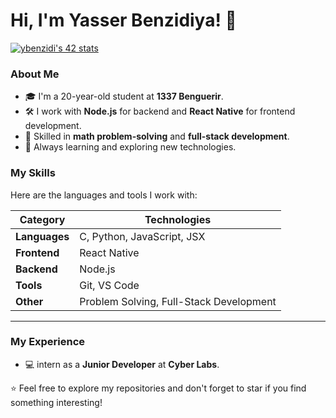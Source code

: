 # Hi, I'm Yasser Benzidiya! 👋
[![ybenzidi's 42 stats](https://badge.mediaplus.ma/levi/ybenzidi)](https://github.com/oakoudad/badge42)

### About Me

- 🎓 I'm a 20-year-old student at **1337 Benguerir**.
- 🛠️ I work with **Node.js** for backend and **React Native** for frontend development.
- 🧠 Skilled in **math problem-solving** and **full-stack development**.
- 🌱 Always learning and exploring new technologies.

### My Skills

Here are the languages and tools I work with:

| **Category**   | **Technologies**                                                                 |
|----------------|---------------------------------------------------------------------------------|
| **Languages**  | C, Python, JavaScript, JSX                                                      |
| **Frontend**   | React Native                                                                    |
| **Backend**    | Node.js                                                                         |
| **Tools**      | Git, VS Code                                                                    |
| **Other**      | Problem Solving, Full-Stack Development                                         |

---
### My Experience

- 💻  intern as a **Junior Developer** at **Cyber Labs**.

⭐️ Feel free to explore my repositories and don't forget to star if you find something interesting!
